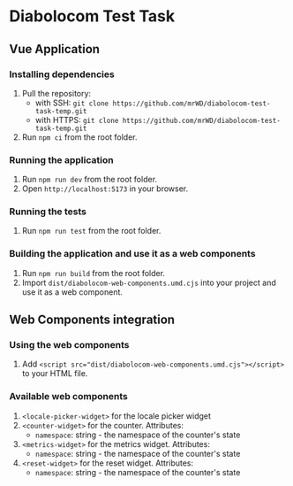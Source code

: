# Diabolocom Test Task

## Vue Application

### Installing dependencies

1. Pull the repository:
   - with SSH: `git clone https://github.com/mrWD/diabolocom-test-task-temp.git`
   - with HTTPS: `git clone https://github.com/mrWD/diabolocom-test-task-temp.git`
2. Run `npm ci` from the root folder.

### Running the application

1. Run `npm run dev` from the root folder.
2. Open `http://localhost:5173` in your browser.

### Running the tests

1. Run `npm run test` from the root folder.

### Building the application and use it as a web components

1. Run `npm run build` from the root folder.
2. Import `dist/diabolocom-web-components.umd.cjs` into your project and use it as a web component.

## Web Components integration

### Using the web components

1. Add `<script src="dist/diabolocom-web-components.umd.cjs"></script>` to your HTML file.

### Available web components

1. `<locale-picker-widget>` for the locale picker widget
2. `<counter-widget>` for the counter. Attributes:
   - `namespace`: string - the namespace of the counter's state
3. `<metrics-widget>` for the metrics widget. Attributes:
   - `namespace`: string - the namespace of the counter's state
4. `<reset-widget>` for the reset widget. Attributes:
   - `namespace`: string - the namespace of the counter's state
